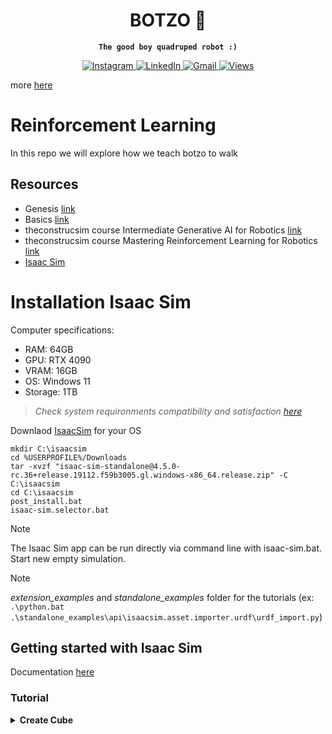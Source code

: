 <div align="center">
<h1>BOTZO 🐾</h1>

**`The good boy quadruped robot :)`**

<p align="center">
    <a href="https://www.instagram.com/botzo.ie/" target="_blank" rel="noopener noreferrer">
        <img alt="Instagram" src="https://img.shields.io/badge/Instagram-%232C3454.svg?style=for-the-badge&logo=Instagram&logoColor=white" />
    </a>
    <a href="" target="_blank" rel="noopener noreferrer">
        <img alt="LinkedIn" src="https://img.shields.io/badge/Youtube-%232C3454.svg?style=for-the-badge&logo=Youtube&logoColor=white" />
    </a>
    <a href="mailto:botzoteam@gmail.com">
        <img alt="Gmail" src="https://img.shields.io/badge/Gmail-2c3454?style=for-the-badge&logo=gmail&logoColor=white" />
    </a>
    <a href="">
        <img alt="Views" src="https://komarev.com/ghpvc/?username=botzo&color=blue&style=for-the-badge&abbreviated=true" />
    </a>

</p>

</div>

more [here](https://github.com/IERoboticsAILab/botzo)

# Reinforcement Learning
In this repo we will explore how we teach botzo to walk

## Resources

- Genesis [link](https://genesis-world.readthedocs.io/en/latest/user_guide/index.html)
- Basics [link](https://youtu.be/f6LkEQsXGF8?si=eqC7IzNiBTZROUgm)
- theconstrucsim course Intermediate Generative AI for Robotics [link](https://app.theconstruct.ai/courses/intermediate-generative-ai-for-robotics-276/)
- theconstrucsim course Mastering Reinforcement Learning for Robotics [link](https://app.theconstruct.ai/courses/mastering-reinforcement-learning-for-robotics-286/)
- [Isaac Sim](https://docs.isaacsim.omniverse.nvidia.com/4.5.0/index.html)

# Installation Isaac Sim

Computer specifications:
- RAM: 64GB
- GPU: RTX 4090
- VRAM: 16GB
- OS: Windows 11
- Storage: 1TB
>_Check system requironments compatibility and satisfaction [here](https://download.isaacsim.omniverse.nvidia.com/isaac-sim-comp-check%404.5.0-rc.6%2Brelease.675.f1cca148.gl.windows-x86_64.release.zip)_

Downlaod [IsaacSim](https://download.isaacsim.omniverse.nvidia.com/isaac-sim-standalone%404.5.0-rc.36%2Brelease.19112.f59b3005.gl.windows-x86_64.release.zip) for your OS

```shell
mkdir C:\isaacsim
cd %USERPROFILE%/Downloads
tar -xvzf "isaac-sim-standalone@4.5.0-rc.36+release.19112.f59b3005.gl.windows-x86_64.release.zip" -C C:\isaacsim
cd C:\isaacsim
post_install.bat
isaac-sim.selector.bat
```
> [!NOTE] 
>The Isaac Sim app can be run directly via command line with isaac-sim.bat. Start new empty simulation.

> [!NOTE] 
>_extension_examples_ and _standalone_examples_ folder for the tutorials (ex: `.\python.bat .\standalone_examples\api\isaacsim.asset.importer.urdf\urdf_import.py`)

## Getting started with Isaac Sim

Documentation [here](https://docs.isaacsim.omniverse.nvidia.com/4.5.0/introduction/quickstart_index.html#isaac-sim-intro-quickstart-series)

### Tutorial

<details>
<summary><b>Create Cube</b></summary>

<details>
<summary>GUI</summary>

1. `isaac-sim.selector.bat`: Load scene
2. create a new scene: `File > New`
3. Add ground plane: `Create > Physics > Ground Plane`
4. Add lightr source: `Create > Lights > Distant Light`
5. Add visual cube: `Create > Shapes > Cube` (_has no physics attached (no collisions, no mass). If press play the cube doesn't move_)
6. Add physics and collision propreties:
    
    a. find the object (“/World/Cube”) on the stage tree and highlight it

    b. go to the Property panel on the bottom right

    c. click on the Add button and select Physics on the dropdown menu

    d. select Rigid Body with Colliders Preset to add both phyiscs and collision meshes to the object.

    e. press play button
</details>

<details>
<summary>Extension</summary>
    To be
</details>

<details>
<summary>Standalone Python</summary>

Script: `standalone_examples/tutorials/getting_started.py` (Code [here](https://github.com/IERoboticsAILab/botzo/blob/main/simulation/reinforcment_learning/src/getting_started.py))

Run: `python.bat standalone_examples\tutorials\getting_started.py`

1. Add Ground plane
    ```python
    from isaacsim.core.api.objects.ground_plane import GroundPlane
    GroundPlane(prim_path="/World/GroundPlane", z_position=0)
    ```
1. Add Light Source
    ```python
    from pxr import Sdf, UsdLux
    stage = omni.usd.get_context().get_stage()
    distantLight = UsdLux.DistantLight.Define(stage, Sdf.Path("/DistantLight"))
    distantLight.CreateIntensityAttr(300)
    ```
1. Add Visual Cube
    ```python
    import numpy as np
    from isaacsim.core.api.objects import VisualCuboid
    VisualCuboid(
       prim_path="/visual_cube",
       name="visual_cube",
       position=np.array([0, 0.5, 0.5]),
       size=0.3,
       color=np.array([255, 255, 0]),
    )
    ```
1. Add physics propreties by turning it into "RigidPrim"
    ```python
    from isaacsim.core.prims import RigidPrim
    RigidPrim("/visual_cube")
    ```
1. Add Collision Propreties
    ```python
    from isaacsim.core.prims import GeometryPrim
    prim = GeometryPrim("/visual_cube")
    prim.apply_collision_apis()
    ```
1. Move, Rotate and Scale
    ```python
    import numpy as np
    from isaacsim.core.prims.xform_prim import XformPrim
    from isaacsim.core.prims.prim import Prim

    translate_offset = np.array([[1.5,-0.2,1.0]])
    rotate_offset = np.array([[90,-90,180]])
    scale = np.array([[1,1.5,0.2]])

    cube_in_coreapi = XformPrim(Prim(prim_paths_expr="/test_cube"))
    cube_in_coreapi.set_world_poses(translate_offset, rotate_offset)
    cube_in_coreapi.set_scales(scale)
    ```

</details>
</deatils>

